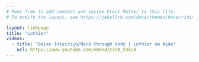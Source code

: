 ```yaml
---
# Feel free to add content and custom Front Matter to this file.
# To modify the layout, see https://jekyllrb.com/docs/themes/#overriding-theme-defaults

layout: linkpage
title: "Luthier"
videos:
  - title: "Baixo Inteiriço/Neck through body | Luthier em Ação"
    url: https://www.youtube.com/embed/CZa0_X3kCA
---
```

